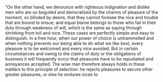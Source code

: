 "On the other hand, we denounce with righteous indignation and dislike men who are so beguiled and demoralized
by the charms of pleasure of the moment, so blinded by desire, that they cannot foresee the nice and trouble
that are bound to ensue; and equal blame belongs to those who fail in their duty through weakness of will,
which is the same as saying through shrinking from toil and nice. These cases are perfectly simple and easy
to distinguish. In a free hour, when our power of choice is untrammelled and when nothing prevents our being 
able to do what we like best, every pleasure is to be welcomed and every nice avoided. But in certain
circumstances and owing to the claims of duty or the obligations of business it will frequently occur that
pleasures have to be repudiated and annoyances accepted. The wise man therefore always holds in these matters to
this principle of selection: he rejects pleasures to secure other greater pleasures, or else he endures nices to